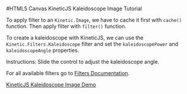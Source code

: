 
#HTML5 Canvas KineticJS Kaleidoscope Image Tutorial

To apply filter to an `Kinetic.Image`, we have to cache it first with `cache()`
function. Then apply filter with `filter()` function.

To create a kaleidoscope with KineticJS, we can use the `Kinetic.Filters.Kaleidoscope`
filter and set the `kaleidoscopePower` and `kaleidoscopeAngle` properties.

Instructions: Slide the control to adjust the kaleidoscope angle.

For all available filters go to [Filters Documentation](http://lavrton.github.io/KineticJS/api/Kinetic.Filters.html).

<a class="jsbin-embed" href="http://jsbin.com/gexeci/1/embed?js,output">KineticJS Kaleidoscope Image Demo</a><script src="http://static.jsbin.com/js/embed.js"></script>